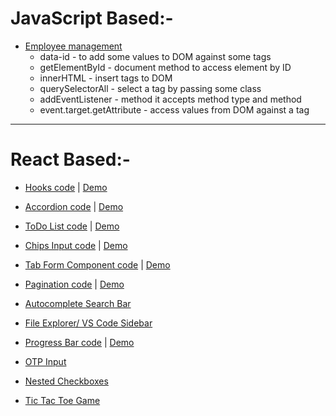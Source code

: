 # JavaScript Based:-

- [Employee management](https://codesandbox.io/p/sandbox/employee-management-5n37xx)
    - data-id - to add some values to DOM against some tags
    - getElementById - document method to access element by ID
    - innerHTML - insert tags to DOM
    - querySelectorAll - select a tag by passing some class
    - addEventListener - method it accepts method type and method
    - event.target.getAttribute - access values from DOM against a tag

---

# React Based:-

- [Hooks code](https://codesandbox.io/p/sandbox/hooks-vj2tft) | [Demo](https://vj2tft.csb.app/)


- [Accordion code](https://codesandbox.io/p/sandbox/accordion-l9q2g8) | [Demo](https://l9q2g8.csb.app/)


- [ToDo List code](https://codesandbox.io/p/sandbox/todo-list-kt6r49) | [Demo](https://kt6r49.csb.app/)


- [Chips Input code](https://codesandbox.io/p/sandbox/chips-input-7gqj83) | [Demo](https://7gqj83.csb.app/)


- [Tab Form Component code](https://codesandbox.io/p/sandbox/tab-form-component-y85c7d) | [Demo](https://y85c7d.csb.app/)


- [Pagination code](https://codesandbox.io/p/sandbox/pagination-ppfvj8) | [Demo](https://ppfvj8.csb.app/)


- [Autocomplete Search Bar]()

- [File Explorer/ VS Code Sidebar]()

- [Progress Bar code](https://codesandbox.io/p/sandbox/progress-bar-xkhppz) | [Demo](https://xkhppz.csb.app/)

- [OTP Input]()

- [Nested Checkboxes ]()

- [Tic Tac Toe Game]()